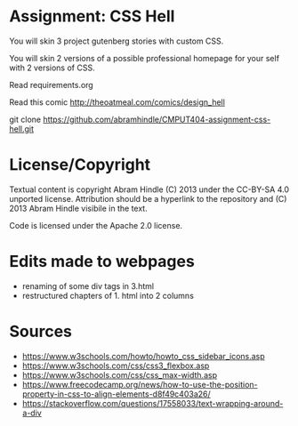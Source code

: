 # Assignment: CSS Hell

You will skin 3 project gutenberg stories with custom CSS.

You will skin 2 versions of a possible professional homepage for your
self with 2 versions of CSS.

Read requirements.org

Read this comic http://theoatmeal.com/comics/design_hell

git clone https://github.com/abramhindle/CMPUT404-assignment-css-hell.git

# License/Copyright

Textual content is copyright Abram Hindle (C) 2013 under the CC-BY-SA
4.0 unported license. Attribution should be a hyperlink to the
repository and (C) 2013 Abram Hindle visibile in the text.

Code is licensed under the Apache 2.0 license.

# Edits made to webpages

- renaming of some div tags in 3.html
- restructured chapters of 1. html into 2 columns

# Sources

- https://www.w3schools.com/howto/howto_css_sidebar_icons.asp
- https://www.w3schools.com/css/css3_flexbox.asp
- https://www.w3schools.com/css/css_max-width.asp
- https://www.freecodecamp.org/news/how-to-use-the-position-property-in-css-to-align-elements-d8f49c403a26/
- https://stackoverflow.com/questions/17558033/text-wrapping-around-a-div

